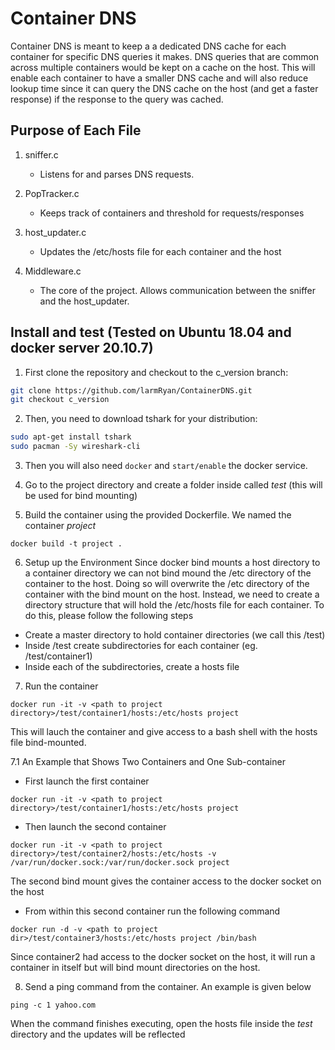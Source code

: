 # Container DNS
Container DNS is meant to keep a a dedicated DNS cache for each container for specific DNS queries it makes. DNS queries that are common across multiple containers would be kept on a cache on the host. This will enable each container to have a smaller DNS cache and will also reduce lookup time since it can query the DNS cache on the host (and get a faster response) if the response to the query was cached.

## Purpose of Each File
1. sniffer.c
    - Listens for and parses DNS requests.

2. PopTracker.c
    - Keeps track of containers and threshold for requests/responses

3. host_updater.c
    - Updates the /etc/hosts file for each container and the host

4. Middleware.c
    - The core of the project. Allows communication between the sniffer and the host_updater.

## Install and test (Tested on Ubuntu 18.04 and docker server 20.10.7)

1. First clone the repository and checkout to the c_version branch:

```bash
git clone https://github.com/larmRyan/ContainerDNS.git
git checkout c_version
```

2. Then, you need to download tshark for your distribution:

```bash
sudo apt-get install tshark
sudo pacman -Sy wireshark-cli
```
3. Then you will also need `docker` and `start/enable` the docker service. 

4. Go to the project directory and create a folder inside called _test_ (this will be used for bind mounting)

5. Build the container using the provided Dockerfile. We named the container _project_
```
docker build -t project .
```

6. Setup up the Environment
Since docker bind mounts a host directory to a container directory we can not bind mound the /etc directory of the container to the host. Doing so will overwrite the /etc directory of the container with the bind mount on the host. Instead, we need to create a directory structure that will hold the /etc/hosts file for each container. To do this, please follow the following steps
- Create a master directory to hold container directories (we call this <projectdir>/test)
- Inside <projectdir>/test create subdirectories for each container (eg. <projectdir>/test/container1)
- Inside each of the subdirectories, create a hosts file


7. Run the container
```
docker run -it -v <path to project directory>/test/container1/hosts:/etc/hosts project
```
This will lauch the container and give access to a bash shell with the hosts file bind-mounted.

7.1 An Example that Shows Two Containers and One Sub-container
- First launch the first container
```
docker run -it -v <path to project directory>/test/container1/hosts:/etc/hosts project
```
- Then launch the second container
```
docker run -it -v <path to project directory>/test/container2/hosts:/etc/hosts -v /var/run/docker.sock:/var/run/docker.sock project
```
The second bind mount gives the container access to the docker socket on the host
- From within this second container run the following command
```
docker run -d -v <path to project dir>/test/container3/hosts:/etc/hosts project /bin/bash
```
Since container2 had access to the docker socket on the host, it will run a container in itself but will bind mount directories on the host.

8. Send a ping command from the container. An example is given below
```
ping -c 1 yahoo.com
```

When the command finishes executing, open the hosts file inside the _test_ directory and the updates will be reflected
